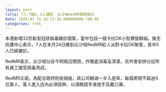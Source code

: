 ```yaml
---
layout: post
title: 7人「唱K」5人確診　尖沙咀RedMR關閉兩日
date: 2020-03-31 18:13:16.000000000 +08:00
categories: rthk
---
```


本港新增32宗新型冠狀病毒確診個案，當中包括一個卡拉OK小型爆發群組。衞生防護中心表示，7人在本月24日晚到尖沙咀RedMR紅人派對卡拉OK聚會，其中5人已經確診。

RedMR表示，尖沙咀分店今明兩日關閉，作徹底消毒及清潔，另外會安排分店所有員工接受病毒測試。

RedMR又說，為配合政府防疫措施，該公司縮減一半入座率，每個房間不超過4位客人，客人進入店內必須探熱、以酒精搓手液搓手及戴口罩。
